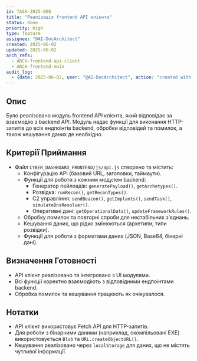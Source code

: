 ```yaml
---
id: TASK-2025-008
title: "Реалізація frontend API клієнта"
status: done
priority: high
type: feature
assignee: "@AI-DocArchitect"
created: 2025-06-02
updated: 2025-06-02
arch_refs:
  - ARCH-frontend-api-client
  - ARCH-frontend-main
audit_log:
  - {date: 2025-06-02, user: "@AI-DocArchitect", action: "created with status done"}
---
```

## Опис
Було реалізовано модуль frontend API клієнта, який відповідає за взаємодію з backend API. Модуль надає функції для виконання HTTP-запитів до всіх ендпоінтів backend, обробки відповідей та помилок, а також кешування даних де необхідно.

## Критерії Приймання
- Файл `CYBER_DASHBOARD_FRONTEND/js/api.js` створено та містить:
    - Конфігурацію API (базовий URL, заголовки, таймаути).
    - Функції для роботи з кожним модулем backend:
        - Генератор пейлоадів: `generatePayload()`, `getArchetypes()`.
        - Розвідка: `runRecon()`, `getReconTypes()`.
        - C2 управління: `sendBeacon()`, `getImplants()`, `sendTask()`, `simulateDnsResolver()`.
        - Оперативні дані: `getOperationalData()`, `updateFrameworkRules()`.
    - Обробку помилок та повторні спроби для нестабільних з'єднань.
    - Кешування даних, що рідко змінюються (архетипи, типи розвідки).
    - Функції для роботи з форматами даних (JSON, Base64, бінарні дані).

## Визначення Готовності
- API клієнт реалізовано та інтегровано з UI модулями.
- Всі функції коректно взаємодіють з відповідними ендпоінтами backend.
- Обробка помилок та кешування працюють як очікувалося.

## Нотатки
- API клієнт використовує Fetch API для HTTP-запитів.
- Для роботи з бінарними даними (наприклад, скомпільовані EXE) використовується `Blob` та `URL.createObjectURL()`.
- Кешування реалізовано через `localStorage` для даних, що не містять чутливої інформації. 